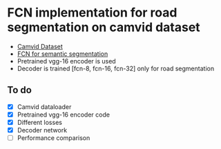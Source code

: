 # FCN implementation for road segmentation on camvid dataset

* [Camvid Dataset](http://web4.cs.ucl.ac.uk/staff/g.brostow/MotionSegRecData/)
* [FCN for semantic segmentation](https://arxiv.org/abs/1411.4038)
* Pretrained vgg-16 encoder is used
* Decoder is trained [fcn-8, fcn-16, fcn-32] only for road segmentation

## To do
- [x] Camvid dataloader 
- [x] Pretrained vgg-16 encoder code
- [x] Different losses
- [x] Decoder network
- [ ] Performance comparison
